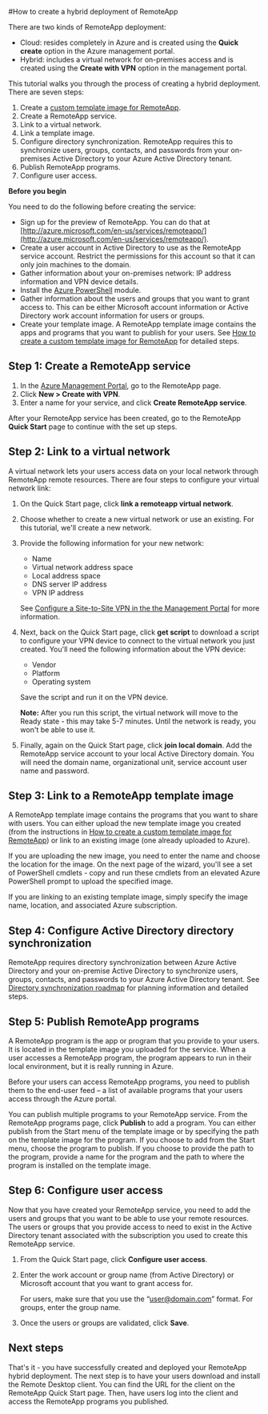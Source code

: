 <properties title="How to create a hybrid deployment of RemoteApp" pageTitle="How to create a hybrid deployment of RemoteApp" description="Learn how to create a deployment of RemoteApp that connects to your internal network." metaKeywords="" services="" solutions="" documentationCenter="" authors="elizapo"  />

<tags ms.service="remoteapp" ms.workload="tbd" ms.tgt_pltfrm="na" ms.devlang="na" ms.topic="article" ms.date="09/05/2014" ms.author="elizapo" />

#How to create a hybrid deployment of RemoteApp

There are two kinds of RemoteApp deployment: 

- Cloud: resides completely in Azure and is created using the **Quick create** option in the Azure management portal.  
- Hybrid: includes a virtual network for on-premises access and is created using the **Create with VPN** option in the management portal.

This tutorial walks you through the process of creating a hybrid deployment. There are seven steps: 

1.	Create a [custom template image for RemoteApp](http://azure.microsoft.com/en-us/documentation/articles/remoteapp-create-custom-image/).
2.	Create a RemoteApp service.
2.	Link to a virtual network.
3.	Link a template image.
4.	Configure directory synchronization. RemoteApp requires this to synchronize users, groups, contacts, and passwords from your on-premises Active Directory to your Azure Active Directory tenant.
5.	Publish RemoteApp programs.
6.	Configure user access.

**Before you begin**

You need to do the following before creating the service:

- Sign up for the preview of RemoteApp. You can do that at [http://azure.microsoft.com/en-us/services/remoteapp/](http://azure.microsoft.com/en-us/services/remoteapp/).
- Create a user account in Active Directory to use as the RemoteApp service account. Restrict the permissions for this account so that it can only join machines to the domain.
- Gather information about your on-premises network: IP address information and VPN device details.
- Install the [Azure PowerShell](http://azure.microsoft.com/en-us/documentation/articles/install-configure-powershell/) module.
- Gather information about the users and groups that you want to grant access to. This can be either Microsoft account information or Active Directory work account information for users or groups.
- Create your template image. A RemoteApp template image contains the apps and programs that you want to publish for your users. See [How to create a custom template image for RemoteApp](http://azure.microsoft.com/en-us/documentation/articles/remoteapp-create-custom-image/) for detailed steps. 






## **Step 1: Create a RemoteApp service** ##



1. In the [Azure Management Portal](http://manage.windowsazure.com), go to the RemoteApp page.
2. Click **New > Create with VPN**.
3. Enter a name for your service, and click **Create RemoteApp service**.

After your RemoteApp service has been created, go to the RemoteApp **Quick Start** page to continue with the set up steps.

## **Step 2: Link to a virtual network** ##

A virtual network lets your users access data on your local network through RemoteApp remote resources. There are four steps to configure your virtual network link:

1. On the Quick Start page, click **link a remoteapp virtual network**. 
2. Choose whether to create a new virtual network or use an existing. For this tutorial, we'll create a new network.
3. Provide the following information for your new network:  
      - Name
      - Virtual network address space
      - Local address space
      - DNS server IP address
      - VPN IP address

	See [Configure a Site-to-Site VPN in the the Management Portal](http://msdn.microsoft.com/library/azure/dn133795.aspx) for more information.

4. Next, back on the Quick Start page, click **get script** to download a script to configure your VPN device to connect to the virtual network you just created. You'll need the following information about the VPN device: 
	- Vendor
	- Platform
	- Operating system

	Save the script and run it on the VPN device. 

	**Note:** After you run this script, the virtual network will move to the Ready state - this may take 5-7 minutes. Until the network is ready, you won't be able to use it.

5. Finally, again on the Quick Start page, click **join local domain**. Add the RemoteApp service account to your local Active Directory domain. You will need the domain name, organizational unit, service account user name and password.


## **Step 3: Link to a RemoteApp template image** ##

A RemoteApp template image contains the programs that you want to share with users. You can either upload the new template image you created (from the instructions in [How to create a custom template image for RemoteApp](http://azure.microsoft.com/en-us/documentation/articles/remoteapp-create-custom-image/)) or link to an existing image (one already uploaded to Azure).

If you are uploading the new image, you need to enter the name and choose the location for the image. On the next page of the wizard, you'll see a set of PowerShell cmdlets - copy and run these cmdlets from an elevated Azure PowerShell prompt to upload the specified image.

If you are linking to an existing template image, simply specify the image name, location, and associated Azure subscription.



## **Step 4: Configure Active Directory directory synchronization** ##

RemoteApp requires directory synchronization between Azure Active Directory and your on-premise Active Directory to synchronize users, groups, contacts, and passwords to your Azure Active Directory tenant. See [Directory synchronization roadmap](http://msdn.microsoft.com//library/azure/hh967642.aspx) for planning information and detailed steps.

## **Step 5: Publish RemoteApp programs** ##

A RemoteApp program is the app or program that you provide to your users. It is located in the template image you uploaded for the service. When a user accesses a RemoteApp program, the program appears to run in their local environment, but it is really running in Azure. 

Before your users can access RemoteApp programs, you need to publish them to the end-user feed – a list of available programs that your users access through the Azure portal.
 
You can publish multiple programs to your RemoteApp service. From the RemoteApp programs page, click **Publish** to add a program. You can either publish from the Start menu of the template image or by specifying the path on the template image for the program. If you choose to add from the Start menu, choose the program to publish. If you choose to provide the path to the program, provide a name for the program and the path to where the program is installed on the template image.

## **Step 6: Configure user access** ##

Now that you have created your RemoteApp service, you need to add the users and groups that you want to be able to use your remote resources. The users or groups that you provide access to need to exist in the Active Directory tenant associated with the subscription you used to create this RemoteApp service.

1.	From the Quick Start page, click **Configure user access**. 
2.	Enter the work account or group name (from Active Directory) or Microsoft account that you want to grant access for.

	For users, make sure that you use the “user@domain.com” format. For groups, enter the group name.

3.	Once the users or groups are validated, click **Save**.


## Next steps ##
That's it - you have successfully created and deployed your RemoteApp hybrid deployment. The next step is to have your users download and install the Remote Desktop client. You can find the URL for the client on the RemoteApp Quick Start page. Then, have users log into the client and access the RemoteApp programs you published.


